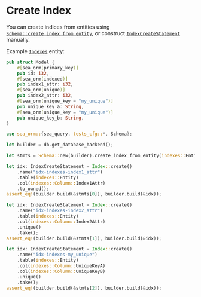 # Create Index

You can create indices from entities using [`Schema::create_index_from_entity`](https://docs.rs/sea-orm/*/sea_orm/schema/struct.Schema.html#method.create_index_from_entity), or construct [`IndexCreateStatement`](https://docs.rs/sea-query/*/sea_query/index/struct.IndexCreateStatement.html) manually.

Example [`Indexes`](https://github.com/SeaQL/sea-orm/blob/master/src/tests_cfg/indexes.rs) entity:

```rust title="indexes.rs"
pub struct Model {
    #[sea_orm(primary_key)]
    pub id: i32,
    #[sea_orm(indexed)]
    pub index1_attr: i32,
    #[sea_orm(unique)]
    pub index2_attr: i32,
    #[sea_orm(unique_key = "my_unique")]
    pub unique_key_a: String,
    #[sea_orm(unique_key = "my_unique")]
    pub unique_key_b: String,
}
```

```rust
use sea_orm::{sea_query, tests_cfg::*, Schema};

let builder = db.get_database_backend();

let stmts = Schema::new(builder).create_index_from_entity(indexes::Entity);

let idx: IndexCreateStatement = Index::create()
    .name("idx-indexes-index1_attr")
    .table(indexes::Entity)
    .col(indexes::Column::Index1Attr)
    .to_owned();
assert_eq!(builder.build(&stmts[0]), builder.build(&idx));

let idx: IndexCreateStatement = Index::create()
    .name("idx-indexes-index2_attr")
    .table(indexes::Entity)
    .col(indexes::Column::Index2Attr)
    .unique()
    .take();
assert_eq!(builder.build(&stmts[1]), builder.build(&idx));

let idx: IndexCreateStatement = Index::create()
    .name("idx-indexes-my_unique")
    .table(indexes::Entity)
    .col(indexes::Column::UniqueKeyA)
    .col(indexes::Column::UniqueKeyB)
    .unique()
    .take();
assert_eq!(builder.build(&stmts[2]), builder.build(&idx));
```
